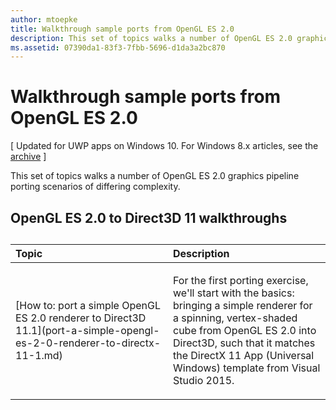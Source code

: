 ```yaml
---
author: mtoepke
title: Walkthrough sample ports from OpenGL ES 2.0
description: This set of topics walks a number of OpenGL ES 2.0 graphics pipeline porting scenarios of differing complexity.
ms.assetid: 07390da1-83f3-7fbb-5696-d1da3a2bc870
---
```


# Walkthrough sample ports from OpenGL ES 2.0


\[ Updated for UWP apps on Windows 10. For Windows 8.x articles, see the [archive](http://go.microsoft.com/fwlink/p/?linkid=619132) \]

This set of topics walks a number of OpenGL ES 2.0 graphics pipeline porting scenarios of differing complexity.

## OpenGL ES 2.0 to Direct3D 11 walkthroughs

## 
<table>
<colgroup>
<col width="50%" />
<col width="50%" />
</colgroup>
<thead>
<tr class="header">
<th align="left">Topic</th>
<th align="left">Description</th>
</tr>
</thead>
<tbody>
<tr class="odd">
<td align="left"><p>[How to: port a simple OpenGL ES 2.0 renderer to Direct3D 11.1](port-a-simple-opengl-es-2-0-renderer-to-directx-11-1.md)</p></td>
<td align="left"><p>For the first porting exercise, we'll start with the basics: bringing a simple renderer for a spinning, vertex-shaded cube from OpenGL ES 2.0 into Direct3D, such that it matches the DirectX 11 App (Universal Windows) template from Visual Studio 2015.</p></td>
</tr>
</tbody>
</table>

 

 

 




